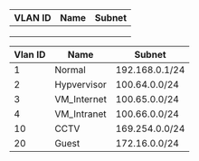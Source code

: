 

| VLAN ID | Name | Subnet |
| ------- | ---- | ------ |
|         |      |        |
|         |      |        |
|         |      |        |

| Vlan ID | Name        | Subnet         |
| ------- | ----------- | -------------- |
| 1       | Normal      | 192.168.0.1/24 |
| 2       | Hypvervisor | 100.64.0.0/24  |
| 3       | VM_Internet | 100.65.0.0/24  |
| 4       | VM_Intranet | 100.66.0.0/24  |
| 10      | CCTV        | 169.254.0.0/24 |
| 20      | Guest       | 172.16.0.0/24  |
